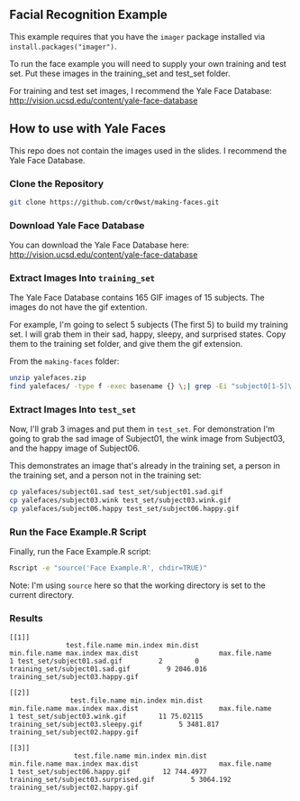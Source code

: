## Facial Recognition Example
This example requires that you have the `imager` package installed via `install.packages("imager")`.

To run the face example you will need to supply your own training and test set. Put these images in the training_set and test_set folder.

For training and test set images, I recommend the Yale Face Database: http://vision.ucsd.edu/content/yale-face-database

## How to use with Yale Faces

This repo does not contain the images used in the slides. I recommend the Yale Face Database.

### Clone the Repository

```sh
git clone https://github.com/cr0wst/making-faces.git
```

### Download Yale Face Database

You can download the Yale Face Database here: http://vision.ucsd.edu/content/yale-face-database

### Extract Images Into `training_set`

The Yale Face Database contains 165 GIF images of 15 subjects. The images do not have the gif extention.

For example, I'm going to select 5 subjects (The first 5) to build my training set. I will grab them in their sad, happy, sleepy, and surprised states. Copy them to the training set folder, and give them the gif extension.

From the `making-faces` folder:
```sh
unzip yalefaces.zip
find yalefaces/ -type f -exec basename {} \;| grep -Ei "subject0[1-5]\.(sad|happy|sleepy|surprised)" | xargs -I F cp yalefaces/F training_set/"F".gif
```

### Extract Images Into `test_set`

Now, I'll grab 3 images and put them in `test_set`. For demonstration I'm going to grab the sad image of Subject01, the wink image from Subject03, and the happy image of Subject06.

This demonstrates an image that's already in the training set, a person in the training set, and a person not in the training set:

```sh
cp yalefaces/subject01.sad test_set/subject01.sad.gif
cp yalefaces/subject03.wink test_set/subject03.wink.gif
cp yalefaces/subject06.happy test_set/subject06.happy.gif
```

### Run the Face Example.R Script

Finally, run the Face Example.R script:

```sh
Rscript -e "source('Face Example.R', chdir=TRUE)"
```

Note: I'm using `source` here so that the working directory is set to the current directory.

### Results

```
[[1]]
              test.file.name min.index min.dist                  min.file.name max.index max.dist                    max.file.name
1 test_set/subject01.sad.gif         2        0 training_set/subject01.sad.gif         9 2046.016 training_set/subject03.happy.gif

[[2]]
               test.file.name min.index min.dist                     min.file.name max.index max.dist                    max.file.name
1 test_set/subject03.wink.gif        11 75.02115 training_set/subject03.sleepy.gif         5 3481.817 training_set/subject02.happy.gif

[[3]]
                test.file.name min.index min.dist                        min.file.name max.index max.dist                    max.file.name
1 test_set/subject06.happy.gif        12 744.4977 training_set/subject03.surprised.gif         5 3064.192 training_set/subject02.happy.gif
```

